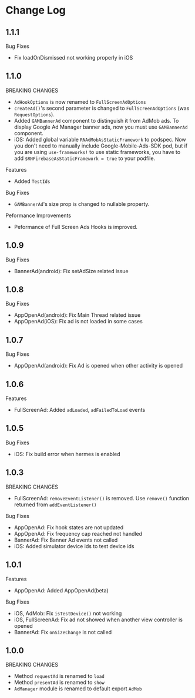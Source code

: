 # Change Log

## 1.1.1

Bug Fixes

- Fix loadOnDismissed not working properly in iOS
## 1.1.0

BREAKING CHANGES

- `AdHookOptions` is now renamed to `FullScreenAdOptions`
- `createAd()`'s second parameter is changed to `FullScreenAdOptions` (was `RequestOptions`).
- Added `GAMBannerAd` component to distinguish it from AdMob ads. To display Google Ad Manager banner ads, now you must use `GAMBannerAd` component.
- iOS: Added global variable `RNAdMobAsStaticFramework` to podspec. Now you don't need to manually include Google-Mobile-Ads-SDK pod, but if you are using `use-frameworks!` to use static frameworks, you have to add `$RNFirebaseAsStaticFramework = true` to your podfile.

Features

- Added `TestIds`

Bug Fixes

- `GAMBannerAd`'s size prop is changed to nullable property.

Peformance Improvements

- Peformance of Full Screen Ads Hooks is improved.

## 1.0.9

Bug Fixes

- BannerAd(android): Fix setAdSize related issue

## 1.0.8

Bug Fixes

- AppOpenAd(android): Fix Main Thread related issue
- AppOpenAd(iOS): Fix ad is not loaded in some cases

## 1.0.7

Bug Fixes

- AppOpenAd(android): Fix Ad is opened when other activity is opened

## 1.0.6

Features

- FullScreenAd: Added `adLoaded`, `adFailedToLoad` events

## 1.0.5

Bug Fixes

- iOS: Fix build error when hermes is enabled

## 1.0.3

BREAKING CHANGES

- FullScreenAd: `removeEventListener()` is removed. Use `remove()` function returned from `addEventListener()`

Bug Fixes

- AppOpenAd: Fix hook states are not updated
- AppOpenAd: Fix frequency cap reached not handled
- BannerAd: Fix Banner Ad events not called
- iOS: Added simulator device ids to test device ids

## 1.0.1

Features

- AppOpenAd: Added AppOpenAd(beta)

Bug Fixes

- iOS, AdMob: Fix `isTestDevice()` not working
- iOS, FullScreenAd: Fix ad not showed when another view controller is opened
- BannerAd: Fix `onSizeChange` is not called

## 1.0.0

BREAKING CHANGES

- Method `requestAd` is renamed to `load`
- Method `presentAd` is renamed to `show`
- `AdManager` module is renamed to default export `AdMob`